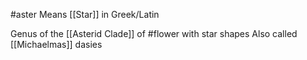 #aster 
Means [[Star]] in Greek/Latin

Genus of the [[Asterid Clade]] of #flower with star shapes 
Also called [[Michaelmas]] dasies

